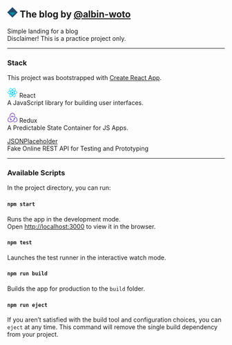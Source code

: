 ## <img src="./public/icon.png" alt="logo" height="24px"> The blog by [@albin-woto](https://www.linkedin.com/in/albin-wotoszyn)

Simple landing for a blog  
Disclaimer! This is a practice project only.

***
### Stack
This project was bootstrapped with [Create React App](https://github.com/facebook/create-react-app).

<a href="https://reactjs.org/"><img src="./public/react.png" alt="react-logo" height="24px"></a> React  
A JavaScript library for building user interfaces.  

<a href="https://redux.js.org/"><img src="./public/redux.png" alt="redux-logo" height="24px"></a> Redux  
A Predictable State Container for JS Apps.

[JSONPlaceholder](https://jsonplaceholder.typicode.com/)  
Fake Online REST API for Testing and Prototyping

***
### Available Scripts

In the project directory, you can run:

#### `npm start`

Runs the app in the development mode.<br />
Open [http://localhost:3000](http://localhost:3000) to view it in the browser.

#### `npm test`

Launches the test runner in the interactive watch mode.

#### `npm run build`

Builds the app for production to the `build` folder.

#### `npm run eject`

If you aren’t satisfied with the build tool and configuration choices, you can `eject` at any time. This command will remove the single build dependency from your project.
